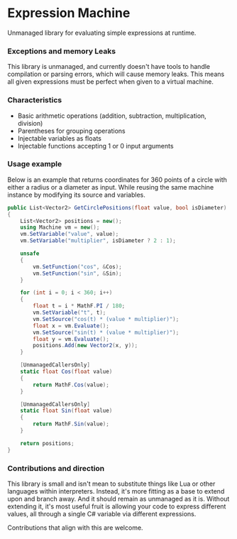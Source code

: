 # Expression Machine
Unmanaged library for evaluating simple expressions at runtime.

### Exceptions and memory Leaks
This library is unmanaged, and currently doesn't have tools to handle compilation
or parsing errors, which will cause memory leaks. This means all given expressions
must be perfect when given to a virtual machine.

### Characteristics
- Basic arithmetic operations (addition, subtraction, multiplication, division)
- Parentheses for grouping operations
- Injectable variables as floats
- Injectable functions accepting 1 or 0 input arguments

### Usage example
Below is an example that returns coordinates for 360 points of a circle with either
a radius or a diameter as input. While reusing the same machine instance by modifying
its source and variables.
```csharp
public List<Vector2> GetCirclePositions(float value, bool isDiameter)
{
    List<Vector2> positions = new();
    using Machine vm = new();
    vm.SetVariable("value", value);
    vm.SetVariable("multiplier", isDiameter ? 2 : 1);

    unsafe
    {
        vm.SetFunction("cos", &Cos);
        vm.SetFunction("sin", &Sin);
    }

    for (int i = 0; i < 360; i++)
    {
        float t = i * MathF.PI / 180;
        vm.SetVariable("t", t);
        vm.SetSource("cos(t) * (value * multiplier)");
        float x = vm.Evaluate();    
        vm.SetSource("sin(t) * (value * multiplier)");
        float y = vm.Evaluate();
        positions.Add(new Vector2(x, y));
    }

    [UnmanagedCallersOnly]
    static float Cos(float value)
    {
        return MathF.Cos(value);
    }

    [UnmanagedCallersOnly]
    static float Sin(float value)
    {
        return MathF.Sin(value);
    }

    return positions;
}
```

### Contributions and direction
This library is small and isn't mean to substitute things like Lua or other
languages within interpreters. Instead, it's more fitting as a base to extend upon and
branch away. And it should remain as unmanaged as it is. Without extending it, it's
most useful fruit is allowing your code to express different values, all through a single C# variable via different expressions.

Contributions that align with this are welcome.
